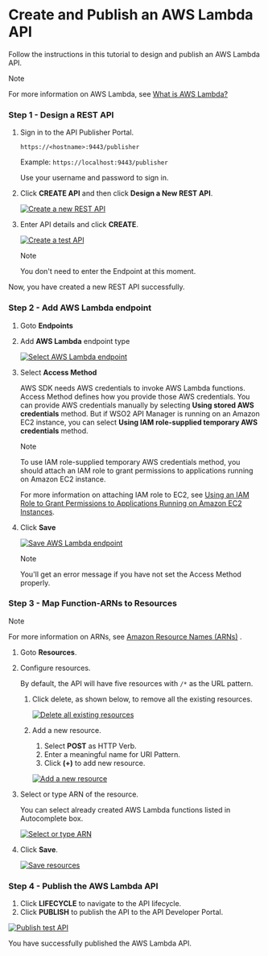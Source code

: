 # Create and Publish an AWS Lambda API

Follow the instructions in this tutorial to design and publish an AWS Lambda API.

<html>
   <div class="admonition note">
      <p class="admonition-title">Note</p>
      <p>For more information on AWS Lambda, see <a href="https://docs.aws.amazon.com/lambda/latest/dg/welcome.html">What is AWS Lambda?</a></p>
   </div> 
</html>

### Step 1 - Design a REST API

1. Sign in to the API Publisher Portal.
   
    `https://<hostname>:9443/publisher` 
   
    Example: `https://localhost:9443/publisher`

    Use your username and password to sign in.

2. Click **CREATE API** and then click **Design a New REST API**.

    [![Create a new REST API]({{base_path}}/assets/img/Learn/create-a-rest-api.jpg)]({{base_path}}/assets/img/Learn/create-a-rest-api.jpg)

3. Enter API details and click **CREATE**.  

    [![Create a test API]({{base_path}}/assets/img/Learn/create-test-api.png)]({{base_path}}/assets/img/Learn/create-test-api.png)

    <html>
      <div class="admonition note">
         <p class="admonition-title">Note</p>
         <p>You don't need to enter the Endpoint at this moment.</p>
      </div> 
    </html>

Now, you have created a new REST API successfully. 

### Step 2 - Add AWS Lambda endpoint

1. Goto **Endpoints**
2. Add **AWS Lambda** endpoint type

    [![Select AWS Lambda endpoint]({{base_path}}/assets/img/Learn/Tutorials/endpoint-select-awslambda-endpoint.png)]({{base_path}}/assets/img/Learn/Tutorials/endpoint-select-awslambda-endpoint.png)

3. Select **Access Method**

    AWS SDK needs AWS credentials to invoke AWS Lambda functions. Access Method defines how you provide those AWS credentials. You can provide AWS credentials manually by selecting **Using stored AWS credentials** method. But if WSO2 API Manager is running on an Amazon EC2 instance, you can select **Using IAM role-supplied temporary AWS credentials** method.

    <html>
      <div class="admonition note">
         <p class="admonition-title">Note</p>
         <p>To use IAM role-supplied temporary AWS credentials method, you should attach an IAM role to grant permissions to applications running on Amazon EC2 instance.</p>
         <p>For more information on attaching IAM role to EC2, see <a href="https://docs.aws.amazon.com/IAM/latest/UserGuide/id_roles_use_switch-role-ec2.html">Using an IAM Role to Grant Permissions to Applications Running on Amazon EC2 Instances</a>.</p>
      </div> 
    </html>

4. Click **Save**

    [![Save AWS Lambda endpoint]({{base_path}}/assets/img/Learn/Tutorials/endpoint-awslambda-save.png)]({{base_path}}/assets/img/Learn/Tutorials/endpoint-awslambda-save.png)

    <html>
      <div class="admonition note">
         <p class="admonition-title">Note</p>
         <p>You'll get an error message if you have not set the Access Method properly.</p>
      </div> 
    </html>

### Step 3 - Map Function-ARNs to Resources

<html>
   <div class="admonition note">
      <p class="admonition-title">Note</p>
      <p>
         For more information on ARNs, see 
         <a href="https://docs.aws.amazon.com/general/latest/gr/aws-arns-and-namespaces.html">Amazon Resource Names (ARNs)</a>
         .
      </p>
   </div> 
</html>

1. Goto **Resources**.
2. Configure resources.

    By default, the API will have five resources with `/*` as the URL pattern.

    1. Click delete, as shown below, to remove all the existing resources.

          [![Delete all existing resources]({{base_path}}/assets/img/Learn/delete-all-existing-resources.jpg)]({{base_path}}/assets/img/Learn/delete-all-existing-resources.jpg)

    2. Add a new resource.
          1. Select **POST** as HTTP Verb.
          2. Enter a meaningful name for URI Pattern.
          3. Click **(+)** to add new resource.

          [![Add a new resource]({{base_path}}/assets/img/Learn/Tutorials/resource-add-post-test.png)]({{base_path}}/assets/img/Learn/Tutorials/resource-add-post-test.png)

3. Select or type ARN of the resource.

    You can select already created AWS Lambda functions listed in Autocomplete box.

    [![Select or type ARN]({{base_path}}/assets/img/Learn/Tutorials/resource-add-amazon-resource-name.png)]({{base_path}}/assets/img/Learn/Tutorials/resource-add-amazon-resource-name.png)

4. Click **Save**.

    [![Save resources]({{base_path}}/assets/img/Learn/Tutorials/resource-save.png)]({{base_path}}/assets/img/Learn/Tutorials/resource-save.png)

### Step 4 - Publish the AWS Lambda API

1. Click **LIFECYCLE** to navigate to the API lifecycle.
2. Click **PUBLISH** to publish the API to the API Developer Portal.

[![Publish test API]({{base_path}}/assets/img/Learn/Tutorials/lifecycle-publish-test-api.png)]({{base_path}}/assets/img/Learn/Tutorials/lifecycle-publish-test-api.png)

You have successfully published the AWS Lambda API.
